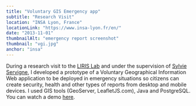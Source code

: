 ```yaml
---
title: "Voluntary GIS Emergency app"
subtitle: "Research Visit"
location: "INSA Lyon, France"
locationLink: "https://www.insa-lyon.fr/en/"
date: "2013-11-01"
thumbnailAlt: "emergency report screenshot"
thumbnail: "vgi.jpg"
anchor: "insa"
---
```

During a research visit to the [LIRIS Lab](https://liris.cnrs.fr/) and under the supervision of [Sylvie Servigne](https://perso.liris.cnrs.fr/sylvie.servigne/), I developed a prototype of a Voluntary Geographical Information Web application to be deployed in emergency situations so citizens can create security, health and other types of reports from desktop and mobile devices. I used GIS tools (GeoServer, LeafletJS.com), Java and PostgreSQL. You can watch a demo [here](https://goo.gl/3Hx641).